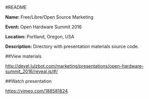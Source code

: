 #README

**Name:** Free/Libre/Open Source Marketing

**Event:** Open Hardware Summit 2016

**Location:** Portland, Oregon, USA

**Description:** Directory with presentation materials source code.

##View materials

http://devel.lulzbot.com/marketing/presentations/open-hardware-summit_2016/reveal.js/#/

##Watch presentation

https://vimeo.com/188581824
